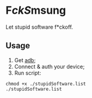 # F*ckS*msung

Let stupid software f*ckoff.

## Usage

1. Get [adb](https://developer.android.com/studio/command-line/adb);
2. Connect & auth your device;
3. Run script:

```shell
chmod +x ./stupidSoftware.list
./stupidSoftware.list
```
